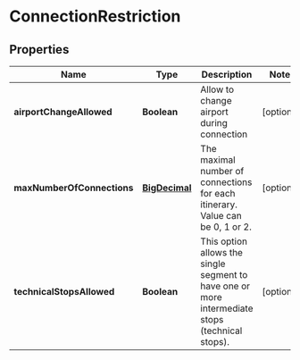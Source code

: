# ConnectionRestriction

## Properties
Name | Type | Description | Notes
------------ | ------------- | ------------- | -------------
**airportChangeAllowed** | **Boolean** | Allow to change airport during connection |  [optional]
**maxNumberOfConnections** | [**BigDecimal**](BigDecimal.md) | The maximal number of connections for each itinerary. Value can be 0, 1 or 2. |  [optional]
**technicalStopsAllowed** | **Boolean** | This option allows the single segment to have one or more intermediate stops (technical stops). |  [optional]
